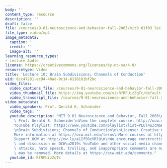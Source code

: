 ```yaml
---
body: ''
content_type: resource
description: ''
draft: false
file: /courses/9-01-neuroscience-and-behavior-fall-2003/mit9_01f03_lec10_360p_16_9.mp4
file_type: video/mp4
image_metadata:
  caption: ''
  credit: ''
  image-alt: ''
learning_resource_types:
- Lecture Audio
license: https://creativecommons.org/licenses/by-nc-sa/4.0/
resourcetype: Video
title: 'Lecture 10: Brain Subdivisions; Channels of Conduction'
uid: 8cc47281-ec94-40ad-9c14-6110101bf2bc
video_files:
  video_captions_file: /courses/9-01-neuroscience-and-behavior-fall-2003/1kAt_rSiHetXWuFWXFhEQ_S15Pjg5CwZU_transcript.webvtt
  video_thumbnail_file: https://img.youtube.com/vi/RfRFUizZqTc/default.jpg
  video_transcript_file: /courses/9-01-neuroscience-and-behavior-fall-2003/1kAt_rSiHetXWuFWXFhEQ_S15Pjg5CwZU_transcript.pdf
video_metadata:
  video_speakers: Prof. Gerald E. Schneider
  video_tags: ''
  youtube_description: "MIT 9.01 Neuroscience and Behavior, Fall 2003\nInstructor:\
    \ Prof. Gerald E. Schneider\nView the complete course: http://ocw.mit.edu/courses/brain-and-cognitive-sciences/9-01-neuroscience-and-behavior-fall-2003\n\
    YouTube Playlist: https://www.youtube.com/playlist?list=PLUl4u3cNGP63U7FmbKD9KClb-94dyPJim\n\
    \nBrain Subdivisions; Channels of Conduction\n\nLicense: Creative Commons BY-NC-SA\n\
    More information at https://ocw.mit.edu/terms\nMore courses at https://ocw.mit.edu\n\
    Support OCW at http://ow.ly/a1If50zVRlQ\n\nWe encourage constructive comments\
    \ and discussion on OCW\u2019s YouTube and other social media channels. Personal\
    \ attacks, hate speech, trolling, and inappropriate comments are not allowed and\
    \ may be removed. More details at https://ocw.mit.edu/comments."
  youtube_id: RfRFUizZqTc
---
```

